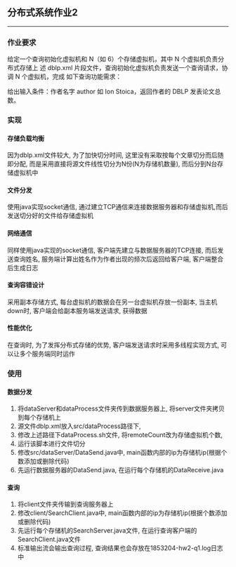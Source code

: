 ## 分布式系统作业2

----



### 作业要求

 给定一个查询初始化虚拟机和 N（如 6）个存储虚拟机，其中 N 个虚拟机负责分布式存储上 述 dblp.xml 片段文件，查询初始化虚拟机负责发送一个查询请求，协调 N 个虚拟机，完成 如下查询功能需求： 

给出输入条件：作者名字 author 如 Ion Stoica，返回作者的 DBLP 发表论文总数。



### 实现



#### 存储负载均衡

因为dblp.xml文件较大, 为了加快切分时间, 这里没有采取按每个文章切分而后随即分配, 而是采用直接将源文件线性切分为N份(N为存储机数量), 而后分到N台存储虚拟机中



#### 文件分发

使用java实现socket通信, 通过建立TCP通信来连接数据服务器和存储虚拟机,而后发送切分好的文件给存储虚拟机



#### 网络通信

同样使用java实现的socket通信, 客户端先建立与数据服务器的TCP连接, 而后发送查询姓名, 服务端计算出姓名作为作者出现的频次后返回给客户端, 客户端整合后生成日志



#### 查询容错设计

采用副本存储方式, 每台虚拟机的数据会在另一台虚拟机存放一份副本, 当主机down时, 客户端会给副本服务端发送请求, 获得数据



#### 性能优化

在查询时, 为了发挥分布式存储的优势, 客户端发送请求时采用多线程实现方式, 可以让多个服务端同时运作



### 使用



#### 数据分发

1. 将dataServer和dataProcess文件夹传到数据服务器上, 将server文件夹拷贝到每个存储机上
2. 源文件dblp.xml放入src/dataProcess路径下,
3. 修改上述路径下dataProcess.sh文件, 将remoteCount改为存储虚拟机个数,
4. 运行该脚本进行文件切分
5. 修改src/dataServer/DataSend.java中, main函数内部的ip为存储机ip(根据个数添加或删除代码)
6. 先运行数据服务器的DataSend.java, 在运行每个存储机的DataReceive.java



#### 查询

1. 将client文件夹传输到查询服务器上
2. 修改client/SearchClient.java中, main函数内部的ip为存储机ip(根据个数添加或删除代码)
3. 先运行每个存储机的SearchServer.java文件, 在运行查询客户端的SearchClient.java文件
4. 标准输出流会输出查询过程, 查询结果也会存放在1853204-hw2-q1.log日志中